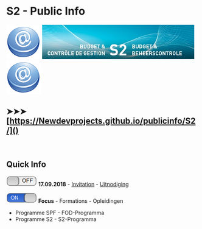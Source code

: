 <link rel="stylesheet" href="S2.css">

# S2 - Public Info

![](at.png) ![](header.jpg) ![](at.png)

## &#10148;&#10148;&#10148; [https://Newdevprojects.github.io/publicinfo/S2/]()

&nbsp;

## Quick Info

![](off.png) **17.09.2018** - [Invitation]() - [Uitnodiging]()

![](on.png) **Focus** - Formations - Opleidingen

* Programme SPF - FOD-Programma
* Programme S2 - S2-Programma






